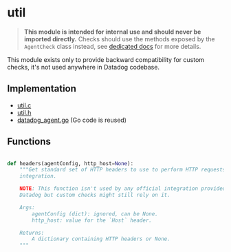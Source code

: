 # util

> **This module is intended for internal use and should never be imported directly.**
> Checks should use the methods exposed by the `AgentCheck` class instead, see
> [dedicated docs](https://datadoghq.dev/integrations-core/base/about/) for
> more details.

This module exists only to provide backward compatibility for custom checks, it's
not used anywhere in Datadog codebase.

## Implementation

* [util.c](/rtloader/common/builtins/util.c)
* [util.h](/rtloader/common/builtins/util.h)
* [datadog_agent.go](/pkg/collector/python/datadog_agent.go) (Go code is reused)

## Functions

```python

def headers(agentConfig, http_host=None):
    """Get standard set of HTTP headers to use to perform HTTP requests from an
    integration.

    NOTE: This function isn't used by any official integration provided by
    Datadog but custom checks might still rely on it.

    Args:
        agentConfig (dict): ignored, can be None.
        http_host: value for the `Host` header.

    Returns:
        A dictionary containing HTTP headers or None.
    """
```
